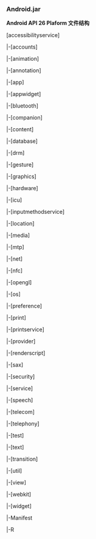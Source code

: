### Android.jar

**Android API 26 Plaform 文件结构**

\[accessibilityservice\]

\|-\[accounts\]

\|-\[animation\]

\|-\[annotation\]

\|-\[app\]

\|-\[appwidget\]

\|-\[bluetooth\]

\|-\[companion\]

\|-\[content\]

\|-\[database\]

\|-\[drm\]

\|-\[gesture\]

\|-\[graphics\]

\|-\[hardware\]

\|-\[icu\]

\|-\[inputmethodservice\]

\|-\[location\]

\|-\[media\]

\|-\[mtp\]

\|-\[net\]

\|-\[nfc\]

\|-\[opengl\]

\|-\[os\]

\|-\[preference\]

\|-\[print\]

\|-\[printservice\]

\|-\[provider\]

\|-\[renderscript\]

\|-\[sax\]

\|-\[security\]

\|-\[service\]

\|-\[speech\]

\|-\[telecom\]

\|-\[telephony\]

\|-\[test\]

\|-\[text\]

\|-\[transition\]

\|-\[util\]

\|-\[view\]

\|-\[webkit\]

\|-\[widget\]

\|-Manifest

\|-R

